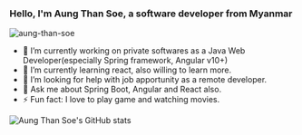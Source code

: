 ### Hello, I'm Aung Than Soe, a software developer from Myanmar

<p align="left">
 <img src="https://komarev.com/ghpvc/?username=aung-than-soe&label=Profile%20views&color=0e75b6&style=flat" alt="aung-than-soe" />
</p>

- 🔭 I’m currently working on private softwares as a Java Web Developer(especially Spring framework, Angular v10+)
- 🌱 I’m currently learning react, also willing to learn more.
- 🤔 I’m looking for help with job apportunity as a remote developer.
- 💬 Ask me about Spring Boot, Angular and React also.
- ⚡ Fun fact: I love to play game and watching movies.

<!-- ### Connect with me:
 -->
![Aung Than Soe's GitHub stats](https://github-readme-stats.vercel.app/api?username=aung-than-soe&show_icons=true&theme=radical)

<!-- **aung-than-soe/aung-than-soe** is a ✨ _special_ ✨ repository because its `README.md` (this file) appears on your GitHub profile.
 -->
 <!-- - 👯 I’m looking to collaborate on ... -->
<!-- Here are some ideas to get you started:
 -->
<!-- - 📫 How to reach me: ... -->
<!-- - 😄 Pronouns: ... -->
